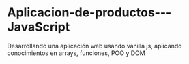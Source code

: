 # Aplicacion-de-productos---JavaScript
Desarrollando una aplicación web usando vanilla js, aplicando conocimientos en arrays, funciones, POO y DOM

